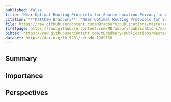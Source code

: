 ```yaml
---
published: false
title: "Near Optimal Routing Protocols for Source Location Privacy in Wireless Sensor Networks: Modelling, Design and Evaluation"
citation: "**Matthew Bradbury**. *Near Optimal Routing Protocols for Source Location Privacy in Wireless Sensor Networks: Modelling, Design and Evaluation*. PhD thesis, University of Warwick, Coventry, UK, 2018. URL: <http://wrap.warwick.ac.uk/115772>."
file: https://raw.githubusercontent.com/MBradbury/publications/master/papers/Thesis.pdf
firstpage: https://raw.githubusercontent.com/MBradbury/publications/master/firstpages/Thesis.svg
bibtex: https://raw.githubusercontent.com/MBradbury/publications/master/bibtex/Bradbury_2018_NearOptimalRouting.bib
dataset: https://doi.org/10.5281/zenodo.1209158
---
```


## Summary

## Importance

## Perspectives


